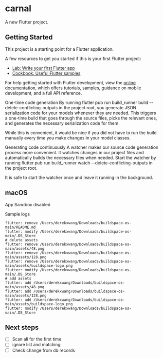 # carnal

A new Flutter project.

## Getting Started

This project is a starting point for a Flutter application.

A few resources to get you started if this is your first Flutter project:

- [Lab: Write your first Flutter app](https://docs.flutter.dev/get-started/codelab)
- [Cookbook: Useful Flutter samples](https://docs.flutter.dev/cookbook)

For help getting started with Flutter development, view the
[online documentation](https://docs.flutter.dev/), which offers tutorials,
samples, guidance on mobile development, and a full API reference.

One-time code generation
By running flutter pub run build_runner build --delete-conflicting-outputs in the project root, you generate JSON serialization code for your models whenever they are needed. This triggers a one-time build that goes through the source files, picks the relevant ones, and generates the necessary serialization code for them.

While this is convenient, it would be nice if you did not have to run the build manually every time you make changes in your model classes.

Generating code continuously
A watcher makes our source code generation process more convenient. It watches changes in our project files and automatically builds the necessary files when needed. Start the watcher by running flutter pub run build_runner watch --delete-conflicting-outputs in the project root.

It is safe to start the watcher once and leave it running in the background.

## macOS
App Sandbox disabled.

Sample logs
```
flutter: remove /Users/derekxwang/Downloads/buildspace-os-main/README.md
flutter: modify /Users/derekxwang/Downloads/buildspace-os-main/.DS_Store
# delete assets
flutter: remove /Users/derekxwang/Downloads/buildspace-os-main/assets/48.png
flutter: remove /Users/derekxwang/Downloads/buildspace-os-main/assets/128.png
flutter: remove /Users/derekxwang/Downloads/buildspace-os-main/assets/buildspace-logo.png
flutter: modify /Users/derekxwang/Downloads/buildspace-os-main/.DS_Store
# add assets
flutter: add /Users/derekxwang/Downloads/buildspace-os-main/assets/48.png
flutter: add /Users/derekxwang/Downloads/buildspace-os-main/assets/128.png
flutter: add /Users/derekxwang/Downloads/buildspace-os-main/assets/buildspace-logo.png
flutter: modify /Users/derekxwang/Downloads/buildspace-os-main/.DS_Store
```

## Next steps
- [ ] Scan all for the first time
- [ ] ignore list and matching
- [ ] Check change from db records